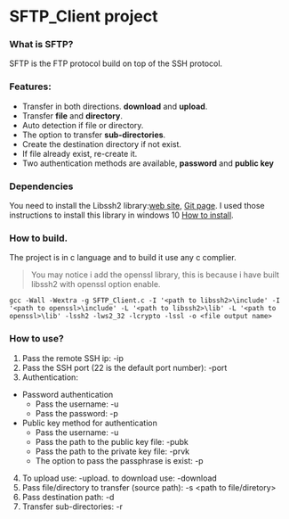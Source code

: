 # SFTP_Client project
###  What is SFTP?
SFTP is the FTP protocol build on top of the SSH protocol.
###  Features:
- Transfer in both directions. **download** and **upload**.
- Transfer **file** and **directory**.
- Auto detection if file or directory.
- The option to transfer **sub-directories**.
- Create the destination directory if not exist.
- If file already exist, re-create it.
- Two authentication methods are available, **password** and **public key**
### Dependencies
You need to install the Libssh2 library:[web site](https://www.libssh2.org/), [Git page](https://github.com/libssh2/libssh2).
I used those instructions to install this library in windows 10 [How to install](https://github.com/libssh2/libssh2/blob/master/docs/INSTALL_CMAKE).
### How to build.
The project is in c language and to build it use any c complier.
> You may notice i add the openssl library, this is because i have built libssh2 with openssl option enable.
```
gcc -Wall -Wextra -g SFTP_Client.c -I '<path to libssh2>\include' -I '<path to openssl>\include' -L '<path to libssh2>\lib' -L '<path to openssl>\lib' -lssh2 -lws2_32 -lcrypto -lssl -o <file output name>
```
###  How to use?
1. Pass the remote SSH ip: -ip <remote SSH ip>
2. Pass the SSH port (22 is the default port number): -port <SSH port>
3. Authentication:
  * Password authentication
    * Pass the username: -u <username>
    * Pass the password: -p <password>
  * Public key method for authentication
    * Pass the username: -u <username>
    * Pass the path to the public key file: -pubk <path to public key>
    * Pass the path to the private key file: -prvk <path to private key>
    * The option to pass the passphrase is exist: -p <passphrase>
4. To upload use: -upload. to download use: -download
5. Pass file/directory to transfer (source path): -s <path to file/diretory>
6. Pass destination path: -d <destination path>
7. Transfer sub-directories: -r


